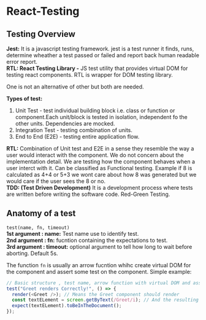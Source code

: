 # React-Testing

## Testing Overview
**Jest:**  It is a javascript testing framework. jest is a test runner it finds, runs, determine wheather a test passed or failed and report back human readable error report.   
**RTL: React Testing Library -** JS test utility that provides virtual DOM for testing react components. RTL is wrapper for DOM testing library.   

One is not an alternative of other but both are needed.   

**Types of test:**   
1. Unit Test - test individual building block i.e. class or function or component.Each unit/block is tested in isolation, independent fo the other units. Dependencies are mocked.    
2. Integration Test - testing combination of units.   
3. End to End (E2E) - testing entire application flow.   

**RTL:** Combination of Unit test and E2E in a sense they resemble the way a user would interact with the component. We do not concern about the implementation detail. We are testing how the component behaves when a user interct with it. Can be classified as Functional testing. Example if 8 is calculated as 4+4 or 5+3 we wont care about how 8 was generated but we would care if the user sees the 8 or no.    
**TDD: (Test Driven Development)** It is a development process where tests are written before writing the software code. Red-Green Testing.     

## Anatomy of a test
`test(name, fn, timeout)`   
**1st argument : name:** Test name use to identify test.   
**2nd argument : fn:** fucntion containing the expectations to test.    
**3rd argument : timeout:** optional argument to tell how long to wait before aborting. Default 5s.    

The function `fn` is usually an arrow fucntion whihc create virtual DOM for the component and assert some test on the component. Simple example:
```typescript
// Basic structure , test name, arrow function with virtual DOM and assertion
test("Greet renders Correctly!", () => {
  render(<Greet />); // Means the Greet component should render
  const textELement = screen.getByText(/Greet/i); // And the resulting DOM should have a text greet
  expect(textELement).toBeInTheDocument();
});
```

